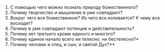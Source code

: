 1. С помощью чего можно познать природу божественного?
2. Почему творчество и мышление в уме совпадают?
3. Вокруг чего все божественное? Из чего все изливается? К чему все восходит?
4. Почему в уме совпадают потенция и действительность?
5. Почему нет третьего кроме единого и многого? 
6. Почему единое начало всего ни телесно, ни бестелесно?*
7. Почему человек и отец, и сын, и святой Дух?** 